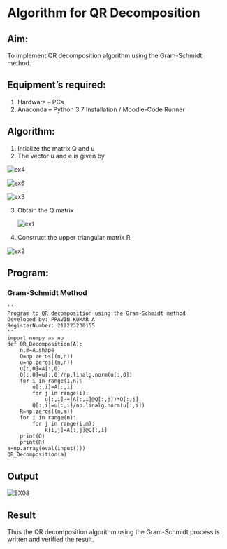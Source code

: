 # Algorithm for QR Decomposition
## Aim:
To implement QR decomposition algorithm using the Gram-Schmidt method.
## Equipment’s required:
1.	Hardware – PCs
2.	Anaconda – Python 3.7 Installation / Moodle-Code Runner
## Algorithm:
1.	Intialize the matrix Q and u
2.	The vector u and e is given by

  ![ex4](https://github.com/RAVENPRAVIN/QRdecomposition/assets/146820534/161e7bef-65e3-4ffa-ab21-9213f9b2b8cb)

  ![ex6](https://github.com/RAVENPRAVIN/QRdecomposition/assets/146820534/07ce2c27-cde9-4708-9bb7-b4dd2ef1060c)

  ![ex3](https://github.com/RAVENPRAVIN/QRdecomposition/assets/146820534/3ff2b3cb-98ed-4985-8076-64bdf0b42f51)

  
3.	Obtain the Q matrix
   
    ![ex1](https://github.com/RAVENPRAVIN/QRdecomposition/assets/146820534/de78309b-c739-4b45-a043-6b4b3b47bea5)
  	
5.	Construct the upper triangular matrix R

  ![ex2](https://github.com/RAVENPRAVIN/QRdecomposition/assets/146820534/0eebfb75-3b56-41bc-bc73-94958954f34a)



## Program:
### Gram-Schmidt Method
```
''' 
Program to QR decomposition using the Gram-Schmidt method
Developed by: PRAVIN KUMAR A
RegisterNumber: 212223230155
'''
import numpy as np
def QR_Decomposition(A):
    n,m=A.shape
    Q=np.zeros((n,n))
    u=np.zeros((n,n))
    u[:,0]=A[:,0]
    Q[:,0]=u[:,0]/np.linalg.norm(u[:,0])
    for i in range(1,n):
        u[:,i]=A[:,i]
        for j in range(i):
            u[:,i]-=(A[:,i]@Q[:,j])*Q[:,j]
        Q[:,i]=u[:,i]/np.linalg.norm(u[:,i])
    R=np.zeros((n,m))
    for i in range(n):
        for j in range(i,m):
            R[i,j]=A[:,j]@Q[:,i]
    print(Q)
    print(R)
a=np.array(eval(input()))
QR_Decomposition(a)
```

## Output
![EX08](https://github.com/RAVENPRAVIN/QRdecomposition/assets/146820534/c7c2b366-9c35-4ec0-8032-69d788b83ae2)


## Result
Thus the QR decomposition algorithm using the Gram-Schmidt process is written and verified the result.
